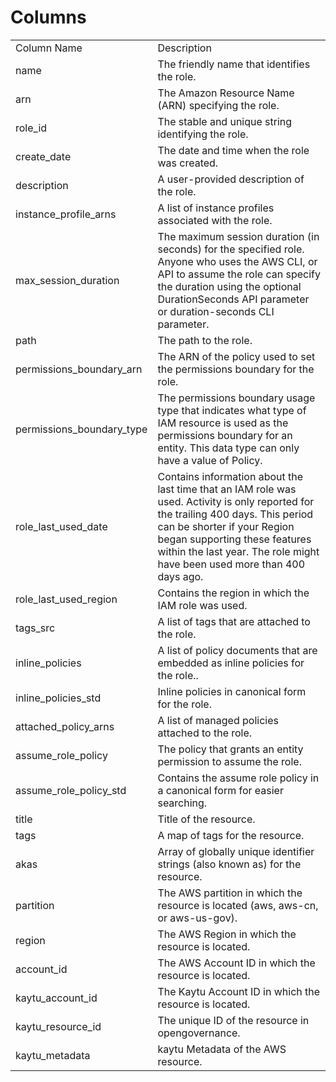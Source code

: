 # Columns  

<table>
	<tr><td>Column Name</td><td>Description</td></tr>
	<tr><td>name</td><td>The friendly name that identifies the role.</td></tr>
	<tr><td>arn</td><td>The Amazon Resource Name (ARN) specifying the role.</td></tr>
	<tr><td>role_id</td><td>The stable and unique string identifying the role.</td></tr>
	<tr><td>create_date</td><td>The date and time when the role was created.</td></tr>
	<tr><td>description</td><td>A user-provided description of the role.</td></tr>
	<tr><td>instance_profile_arns</td><td>A list of instance profiles associated with the role.</td></tr>
	<tr><td>max_session_duration</td><td>The maximum session duration (in seconds) for the specified role. Anyone who uses the AWS CLI, or API to assume the role can specify the duration using the optional DurationSeconds API parameter or duration-seconds CLI parameter.</td></tr>
	<tr><td>path</td><td>The path to the role.</td></tr>
	<tr><td>permissions_boundary_arn</td><td>The ARN of the policy used to set the permissions boundary for the role.</td></tr>
	<tr><td>permissions_boundary_type</td><td>The permissions boundary usage type that indicates what type of IAM resource is used as the permissions boundary for an entity. This data type can only have a value of Policy.</td></tr>
	<tr><td>role_last_used_date</td><td>Contains information about the last time that an IAM role was used. Activity is only reported for the trailing 400 days. This period can be shorter if your Region began supporting these features within the last year. The role might have been used more than 400 days ago.</td></tr>
	<tr><td>role_last_used_region</td><td>Contains the region in which the IAM role was used.</td></tr>
	<tr><td>tags_src</td><td>A list of tags that are attached to the role.</td></tr>
	<tr><td>inline_policies</td><td>A list of policy documents that are embedded as inline policies for the role..</td></tr>
	<tr><td>inline_policies_std</td><td>Inline policies in canonical form for the role.</td></tr>
	<tr><td>attached_policy_arns</td><td>A list of managed policies attached to the role.</td></tr>
	<tr><td>assume_role_policy</td><td>The policy that grants an entity permission to assume the role.</td></tr>
	<tr><td>assume_role_policy_std</td><td>Contains the assume role policy in a canonical form for easier searching.</td></tr>
	<tr><td>title</td><td>Title of the resource.</td></tr>
	<tr><td>tags</td><td>A map of tags for the resource.</td></tr>
	<tr><td>akas</td><td>Array of globally unique identifier strings (also known as) for the resource.</td></tr>
	<tr><td>partition</td><td>The AWS partition in which the resource is located (aws, aws-cn, or aws-us-gov).</td></tr>
	<tr><td>region</td><td>The AWS Region in which the resource is located.</td></tr>
	<tr><td>account_id</td><td>The AWS Account ID in which the resource is located.</td></tr>
	<tr><td>kaytu_account_id</td><td>The Kaytu Account ID in which the resource is located.</td></tr>
	<tr><td>kaytu_resource_id</td><td>The unique ID of the resource in opengovernance.</td></tr>
	<tr><td>kaytu_metadata</td><td>kaytu Metadata of the AWS resource.</td></tr>
</table>